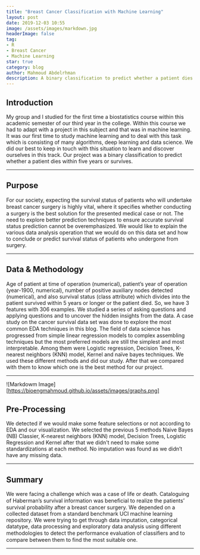 ```yaml
---
title: "Breast Cancer Classification with Machine Learning"
layout: post
date: 2019-12-03 10:55
image: /assets/images/markdown.jpg
headerImage: false
tag:
- R
- Breast Cancer
- Machine Learning
star: true
category: blog
author: Mahmoud Abdelrhman
description: A binary classification to predict whether a patient dies within five years or survives.
---
```


## Introduction

My group and I studied for the first time a biostatistics course within this academic semester of our third year in the college. Within this course we had to adapt with a project in this subject and that was in machine learning. It was our first time to study machine learning and to deal with this task which is consisting of many algorithms, deep learning and data science. We did our best to keep in touch with this situation to learn and discover ourselves in this track. Our project was a binary classification to predict whether a patient dies within five years or survives.

---

## Purpose

For our society, expecting the survival status of patients who will undertake breast cancer surgery is highly vital, where it speciﬁes whether conducting a surgery is the best solution for the presented medical case or not. The need to explore better prediction techniques to ensure accurate survival status prediction cannot be overemphasized. We would like to explain the various data analysis operation that we would do on this data set and how to conclude or predict survival status of patients who undergone from surgery.

---

## Data & Methodology

Age of patient at time of operation (numerical), patient’s year of operation (year-1900, numerical), number of positive auxiliary nodes detected (numerical), and also survival status (class attribute) which divides into the patient survived within 5 years or longer or the patient died. So, we have 3 features with 306 examples.
We studied a series of asking questions and applying questions and to uncover the hidden insights from the data. A case study on the cancer survival data set was done to explore the most common EDA techniques in this blog. 
The ﬁeld of data science has progressed from simple linear regression models to complex assembling techniques but the most preferred models are still the simplest and most interpretable. Among them were Logistic regression, Decision Trees, K-nearest neighbors (KNN) model, Kernel and naïve bayes techniques. We used these different methods and did our study. After that we compared with them to know which one is the best method for our project. 

---
![Markdowm Image][https://bioengmahmoud.github.io/assets/images/graphs.png]
## Pre-Processing

We detected if we would make some feature selections or not according to EDA and our visualization. We selected the previous 5 methods Naive Bayes (NB) Classier, K-nearest neighbors (KNN) model, Decision Trees, Logistic Regression and Kernel after that we didn't need to make some standardizations at each method. No imputation was found as we didn’t have any missing data.

---

## Summary

We were facing a challenge which was a case of life or death. Cataloguing of Haberman’s survival information was beneﬁcial to realize the patients’ survival probability after a breast cancer surgery. We depended on a collected dataset from a standard benchmark UCI machine learning repository. We were trying to get through data imputation, categorical datatype, data processing and exploratory data analysis using different methodologies to detect the performance evaluation of classiﬁers and to compare between them to find the most suitable one.

---

